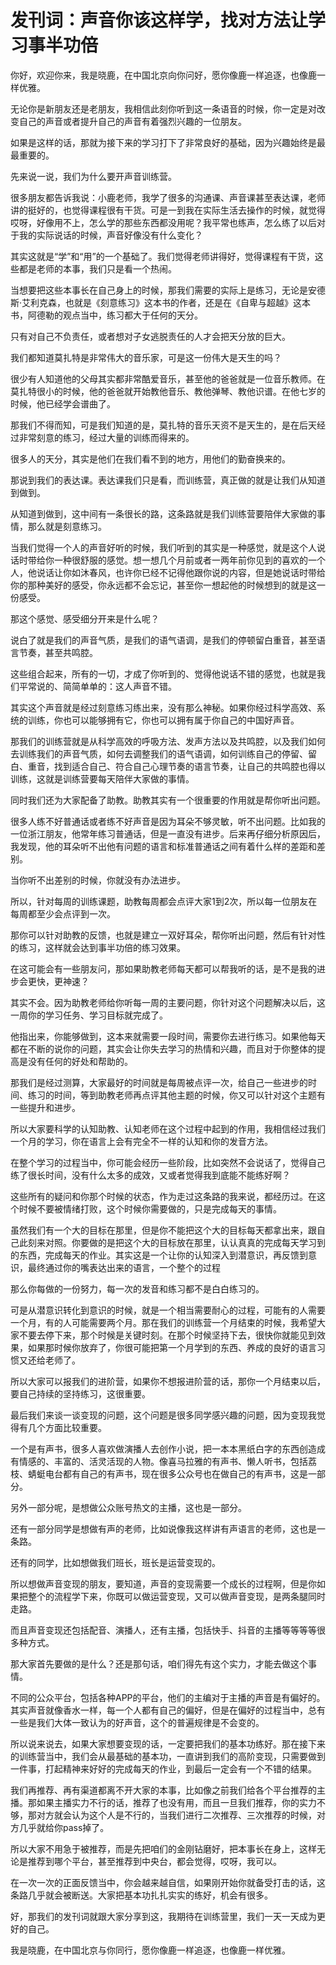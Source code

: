 # 发刊词：声音你该这样学，找对方法让学习事半功倍



你好，欢迎你来，我是晓鹿，在中国北京向你问好，愿你像鹿一样追逐，也像鹿一样优雅。

无论你是新朋友还是老朋友，我相信此刻你听到这一条语音的时候，你一定是对改变自己的声音或者提升自己的声音有着强烈兴趣的一位朋友。

如果是这样的话，那就为接下来的学习打下了非常良好的基础，因为兴趣始终是最最重要的。

先来说一说，我们为什么要开声音训练营。

很多朋友都告诉我说：小鹿老师，我学了很多的沟通课、声音课甚至表达课，老师讲的挺好的，也觉得课程很有干货。可是一到我在实际生活去操作的时候，就觉得哎呀，好像用不上，怎么学的那些东西都没用呢？我平常也练声，怎么练了以后对于我的实际说话的时候，声音好像没有什么变化？

其实这就是“学”和“用”的一个基础了。我们觉得老师讲得好，觉得课程有干货，这些都是老师的本事，我们只是看一个热闹。

当想要把这些本事长在自己身上的时候，那我们需要的实际上是练习，无论是安德斯·艾利克森，也就是《刻意练习》这本书的作者，还是在《自卑与超越》这本书，阿德勒的观点当中，练习都大于任何的天分。

只有对自己不负责任，或者想对子女逃脱责任的人才会把天分放的巨大。

我们都知道莫扎特是非常伟大的音乐家，可是这一份伟大是天生的吗？

很少有人知道他的父母其实都非常酷爱音乐，甚至他的爸爸就是一位音乐教师。在莫扎特很小的时候，他的爸爸就开始教他音乐、教他弹琴、教他识谱。在他七岁的时候，他已经学会谱曲了。

那我们不得而知，可是我们知道的是，莫扎特的音乐天资不是天生的，是在后天经过非常刻意的练习，经过大量的训练而得来的。

很多人的天分，其实是他们在我们看不到的地方，用他们的勤奋换来的。

那说到我们的表达课。表达课我们只是看，而训练营，真正做的就是让我们从知道到做到。

从知道到做到，这中间有一条很长的路，这条路就是我们训练营要陪伴大家做的事情，那么就是刻意练习。

当我们觉得一个人的声音好听的时候，我们听到的其实是一种感觉，就是这个人说话时带给你一种很舒服的感觉。想一想几个月前或者一两年前你见到的喜欢的一个人，他说话让你如沐春风，也许你已经不记得他跟你说的内容，但是她说话时带给你的那种美好的感受，你永远都不会忘记，甚至你一想起他的时候想到的就是这一份感受。

那这个感觉、感受细分开来是什么呢？

说白了就是我们的声音气质，是我们的语气语调，是我们的停顿留白重音，甚至语言节奏，甚至共鸣腔。

这些组合起来，所有的一切，才成了你听到的、觉得他说话不错的感觉，也就是我们平常说的、简简单单的：这人声音不错。

其实这个声音就是经过刻意练习练出来，没有那么神秘。如果你经过科学高效、系统的训练，你也可以能够拥有它，你也可以拥有属于你自己的中国好声音。

那我们的训练营就是从科学高效的呼吸方法、发声方法以及共鸣腔，以及我们如何去训练我们的声音气质，如何去调整我们的语气语调，如何训练自己的停留、留白、重音，找到适合自己、符合自己心理节奏的语言节奏，让自己的共鸣腔也得以训练，这就是训练营要每天陪伴大家做的事情。

同时我们还为大家配备了助教。助教其实有一个很重要的作用就是帮你听出问题。

很多人练不好普通话或者练不好声音是因为耳朵不够灵敏，听不出问题。比如我的一位浙江朋友，他常年练习普通话，但是一直没有进步。后来再仔细分析原因后，我发现，他的耳朵听不出他有问题的语言和标准普通话之间有着什么样的差距和差别。

当你听不出差别的时候，你就没有办法进步。

所以，针对每周的训练课题，助教每周都会点评大家1到2次，所以每一位朋友在每周都至少会点评到一次。

那你可以针对助教的反馈，也就是建立一双好耳朵，帮你听出问题，然后有针对性的练习，这样就会达到事半功倍的练习效果。

在这可能会有一些朋友问，那如果助教老师每天都可以帮我听的话，是不是我的进步会更快，更神速？

其实不会。因为助教老师给你听每一周的主要问题，你针对这个问题解决以后，这一周你的学习任务、学习目标就完成了。

他指出来，你能够做到，这本来就需要一段时间，需要你去进行练习。如果他每天都在不断的说你的问题，其实会让你失去学习的热情和兴趣，而且对于你整体的提高是没有任何的好处和帮助的。

那我们是经过测算，大家最好的时间就是每周被点评一次，给自己一些进步的时间、练习的时间，等到助教老师再点评其他主题的时候，你又可以针对这个主题有一些提升和进步。

所以大家要科学的认知助教、认知老师在这个过程中起到的作用，我相信经过我们一个月的学习，你在语言上会有完全不一样的认知和你的发音方法。

在整个学习的过程当中，你可能会经历一些阶段，比如突然不会说话了，觉得自己练了很长时间，没有什么太多的成效，又或者觉得我到底能不能练好啊？

这些所有的疑问和你那个时候的状态，作为走过这条路的我来说，都经历过。在这个时候不要被情绪打败，这个时候你需要做的，只是完成每天的事情。

虽然我们有一个大的目标在那里，但是你不能把这个大的目标每天都拿出来，跟自己此刻来对照。你要做的是把这个大的目标放在那里，认认真真的完成每天学习到的东西，完成每天的作业。其实这是一个让你的认知深入到潜意识，再反馈到意识，最终通过你的嘴表达出来的语言，一个整个的过程

那么你每做的一份努力，每一次的发音和练习都不是白白练习的。

可是从潜意识转化到意识的时候，就是一个相当需要耐心的过程，可能有的人需要一个月，有的人可能需要两个月。那在我们的训练营一个月结束的时候，我希望大家不要去停下来，那个时候是关键时刻。在那个时候坚持下去，很快你就能见到效果，如果那时候你放弃了，你很可能把第一个月学到的东西、养成的良好的语言习惯又还给老师了。

所以大家可以报我们的进阶营，如果你不想报进阶营的话，那你一个月结束以后，要自己持续的坚持练习，这很重要。

最后我们来谈一谈变现的问题，这个问题是很多同学感兴趣的问题，因为变现我觉得有几个方面比较重要。

一个是有声书，很多人喜欢做演播人去创作小说，把一本本黑纸白字的东西创造成有情感的、丰富的、活灵活现的人物。像喜马拉雅的有声书、懒人听书，包括荔枝、蜻蜓电台都有自己的有声书，现在很多公众号也在做自己的有声书，这是一部分。

另外一部分呢，是想做公众账号热文的主播，这也是一部分。

还有一部分同学是想做有声的老师，比如说像我这样讲有声语言的老师，这也是一条路。

还有的同学，比如想做我们班长，班长是运营变现的。

所以想做声音变现的朋友，要知道，声音的变现需要一个成长的过程啊，但是你如果把整个的流程学下来，你既可以做运营变现，又可以做声音变现，是两条腿同时走路。

而且声音变现还包括配音、演播人，还有主播，包括快手、抖音的主播等等等等很多种方式。

那大家首先要做的是什么？还是那句话，咱们得先有这个实力，才能去做这个事情。

不同的公众平台，包括各种APP的平台，他们的主编对于主播的声音是有偏好的。其实声音就像香水一样，每一个人都有自己的偏好，但是在偏好的过程当中，总有一些是我们大体一致认为的好声音，这个的普遍规律是不会变的。

所以说来说去，如果大家想要变现的话，一定要把我们的基本功练好。那在接下来的训练营当中，我们会从最基础的基本功，一直讲到我们的高阶变现，只需要做到一件事，打起精神来好好的完成每天的作业，到最后一定会有一个不错的结果。

我们再推荐、再有渠道都离不开大家的本事，比如像之前我们给各个平台推荐的主播。那如果主播实力不行的话，推荐了也没有用，而且一旦我们推荐，你的实力不够，那对方就会认为这个人是不行的，当我们进行二次推荐、三次推荐的时候，对方几乎就给你pass掉了。

所以大家不用急于被推荐，而是先把咱们的金刚钻磨好，把本事长在身上，这样无论是推荐到哪个平台，甚至推荐到中央台，都会觉得，哎呀，我可以。

在一次一次的正面反馈当中，你会越来越自信，如果刚开始你就备受打击的话，这条路几乎就会被断送。大家把基本功扎扎实实的练好，机会有很多。

好，那我们的发刊词就跟大家分享到这，我期待在训练营里，我们一天一天成为更好的自己。

我是晓鹿，在中国北京与你同行，愿你像鹿一样追逐，也像鹿一样优雅。

